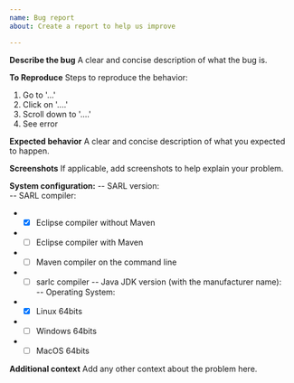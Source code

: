 ```yaml
---
name: Bug report
about: Create a report to help us improve

---
```


**Describe the bug**
A clear and concise description of what the bug is.

**To Reproduce**
Steps to reproduce the behavior:
1. Go to '...'
2. Click on '....'
3. Scroll down to '....'
4. See error

**Expected behavior**
A clear and concise description of what you expected to happen.

**Screenshots**
If applicable, add screenshots to help explain your problem.

**System configuration:**
-- SARL version:	
-- SARL compiler:	
-  - [x] Eclipse compiler without Maven	
-  - [ ] Eclipse compiler with Maven	
-  - [ ] Maven compiler on the command line	
-  - [ ] sarlc compiler	
-- Java JDK version (with the manufacturer name):	
-- Operating System:	
-  - [x] Linux 64bits	
-  - [ ] Windows 64bits	
-  - [ ] MacOS 64bits	

**Additional context**
Add any other context about the problem here.
